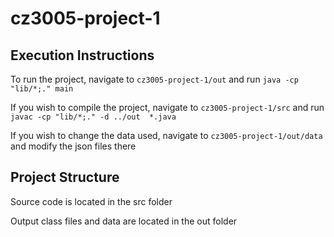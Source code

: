 # cz3005-project-1
## Execution Instructions
To run the project, navigate to `cz3005-project-1/out` and run `java -cp "lib/*;." main`

If you wish to compile the project, navigate to `cz3005-project-1/src` and run `javac -cp "lib/*;." -d ../out  *.java`

If you wish to change the data used, navigate to `cz3005-project-1/out/data` and modify the json files there

## Project Structure
Source code is located in the src folder

Output class files and data are located in the out folder

